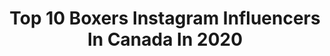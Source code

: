 ---
title: Top 10 Boxers Instagram Influencers In Canada In 2020
description: >-
  Find top boxers Instagram influencers in Canada in 2020. Most popular hashtags: #boxing #canada #boxer #montreal.
platform: Instagram
hits: 34
text_top: Discover the most popular Instagram profiles on inBeat.
text_bottom: Our search engine aggregates 34 Instagram influencers like this in Canada for you to contact.
profiles:
  - username: "_steverolls"
    fullname: >-
      Steve Rolls
    bio: >-
      Professional Boxer 20-1 (11KOs) For business and sponsorship inquiries contact: team.mrrolls@gmail.com
    location: "Canada"
    followers: 5643
    engagement: 571
    commentsToLikes: 0.042598
    id: ck5qac8itfn520i1152gthjmd
    verified: false
    hashtags: "#letsgetit, #teamrolls, #boxing, #toronto"
  - username: "khan01_01"
    fullname: >-
      𝐀𝐛𝐥𝐚𝐢𝐤𝐡𝐚𝐧 𝐊𝐡𝐮𝐬𝐬𝐚𝐢𝐧𝐨𝐯
    bio: >-
      Follow me through my journey to World Titles ☝️ 🥊Professional Boxer NBA international champion 🏆 📋Record 11-0-0 (8KOs) 🇺🇸Los Angeles 🇰🇿Kazakhstan
    location: "Canada"
    followers: 8917
    engagement: 1147
    commentsToLikes: 0.038311
    id: ck5hp9hfjqz710i11lzyo72ou
    verified: false
    hashtags: "#allahuakbar, #boxing, #la, #alhamdulillah"
  - username: "arslanbek_mahmudov"
    fullname: >-
      Arslanbek Lion Makhmudov
    bio: >-
      ▪️Professional Boxer 🥊 ▪️Eye Of The Tiger Management and Golden Boy Promotion ▪️Record: 11-0 11Ko💥 ▪️WBC Continental Americas Champion; NABF Champion
    location: "Canada"
    followers: 161752
    engagement: 176
    commentsToLikes: 0.078990
    id: ck6txn6jvyqjp0j71ollgmzzk
    verified: false
    hashtags: "#last, #week, #man, #safari"
  - username: "erikbzo"
    fullname: >-
      Erik Bazinyan
    bio: >-
      Professional Boxer 25-(19ko)-0-0 WBO Youth world champion,WBO(Nabo)champion,WBA(naba)champion 🇦🇲🇨🇦
    location: "Canada"
    followers: 20387
    engagement: 372
    commentsToLikes: 0.031414
    id: ck0ttzphm50zu0i19ohxqvfik
    verified: true
    hashtags: "#cavabienaller, #haveablessedday, #stayactive, #25"
  - username: "mirage.boxing"
    fullname: >-
      سراب - Mirage
    bio: >-
      Amateur boxer 🥊 Hard Work▪️Dedication▪️Relentless 📍🇨🇦/ 🇱🇧
    location: "Canada"
    followers: 49667
    engagement: 217
    commentsToLikes: 0.033051
    id: ck0twiunbfkw60i19bwnlh637
    verified: false
    hashtags: "#dedication, #ring, #shadowboxing, #covid19"
  - username: "sadriddin_____soq"
    fullname: >-
      SOLDIER OF QAZAQ(S.O.Q)
    bio: >-
      WBC Youth Super Welterweight World Champion🇰🇿🇨🇦🇺🇸🥊 professional boxer |11-0|10KO’s| Сотрудничество: . Арман:8(707)-616-63-53 . @akbotazh_ ❤️ .
    location: "Canada"
    followers: 144428
    engagement: 684
    commentsToLikes: 0.008656
    id: ck9whkyjlycdd0j786awjo8cl
    verified: true
    hashtags: "#lamborghini, #soldierofqazaq, #boxing, #qazaq"
  - username: "reee887"
    fullname: >-
      Ree
    bio: >-
      💕MY BOXER BOY💕⭐️KANE Born 06-01-16 💕 Lives in Alberta, Canada 🐾 loves his bacon 🥓🐾 ❤️🐾❤️🐾🐾❤️🐾 MOMMY SAYS IM PAWFECT
    location: "Canada"
    followers: 4890
    engagement: 1699
    commentsToLikes: 0.051177
    id: ckapb5pnlyo4y0i78w3rln30n
    verified: false
    hashtags: "#instaboxer, #instagood, #pets, #love"
  - username: "abedelsafadi"
    fullname: >-
      T E A M A B E D🦁
    bio: >-
      Canada, Montréal 🇲🇦|🇵🇸 Professionnel Boxer🥊 Record: 3-0-0💥 -What doesn't kill you makes you stronger-👑
    location: "Canada"
    followers: 2353
    engagement: 1428
    commentsToLikes: 0.038805
    id: ck601tcd3g4vt0i14dqtejepg
    verified: false
    hashtags: "#boxingday, #gym, #fitnessmotivation, #mixedmartialarts"
  - username: "lexsonmathieu"
    fullname: >-
      Lexson Mathieu
    bio: >-
      Pro boxer🥊. NABF Champion
    location: "Canada"
    followers: 5517
    engagement: 360
    commentsToLikes: 0.016515
    id: ck6ubrursbcca0j71vhkxbosd
    verified: false
    hashtags: "#lexson, #montreal, #quebec, #eottm"
  - username: "neeraj_goyat"
    fullname: >-
      Neeraj Goyat
    bio: >-
      Professional Boxer 🇮🇳
    location: "Canada"
    followers: 25636
    engagement: 720
    commentsToLikes: 0.017696
    id: ck136e5n161py0i19paocvu8w
    verified: true
    hashtags: "#training, #motivation, #lifestyle, #gangster"
---
